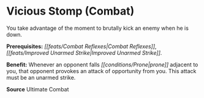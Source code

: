 ﻿---
cssclass: [feats]

---
# Vicious Stomp (Combat)

You take advantage of the moment to brutally kick an enemy when he is down.

**Prerequisites:** _[[feats/Combat Reflexes|Combat Reflexes]]_, _[[feats/Improved Unarmed Strike|Improved Unarmed Strike]]_.

**Benefit:** Whenever an opponent falls _[[conditions/Prone|prone]]_ adjacent to you, that opponent provokes an attack of opportunity from you. This attack must be an unarmed strike.

**Source** Ultimate Combat